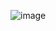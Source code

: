 ![image](https://user-images.githubusercontent.com/93585090/224657253-129bbce6-e96b-48b2-bd34-9a40253948db.png)
